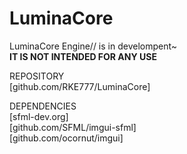 # LuminaCore

LuminaCore Engine// is in develompent~<br>
**IT IS NOT INTENDED FOR ANY USE**

REPOSITORY<br>
[github.com/RKE777/LuminaCore]

DEPENDENCIES<br>
[sfml-dev.org]<br>
[github.com/SFML/imgui-sfml]<br>
[github.com/ocornut/imgui]<br>
